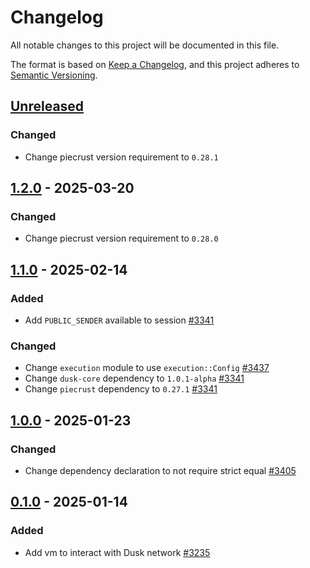# Changelog

All notable changes to this project will be documented in this file.

The format is based on [Keep a Changelog](https://keepachangelog.com/en/1.0.0/),
and this project adheres to [Semantic Versioning](https://semver.org/spec/v2.0.0.html).

## [Unreleased]

### Changed

- Change piecrust version requirement to `0.28.1`

## [1.2.0] - 2025-03-20

### Changed

- Change piecrust version requirement to `0.28.0`

## [1.1.0] - 2025-02-14

### Added

- Add `PUBLIC_SENDER` available to session [#3341]

### Changed

- Change `execution` module to use `execution::Config` [#3437]
- Change `dusk-core` dependency to `1.0.1-alpha` [#3341]
- Change `piecrust` dependency to `0.27.1` [#3341]

## [1.0.0] - 2025-01-23

### Changed

- Change dependency declaration to not require strict equal [#3405]

## [0.1.0] - 2025-01-14

### Added

- Add vm to interact with Dusk network [#3235]

<!-- Issues -->
[#3235]: https://github.com/dusk-network/rusk/issues/3235
[#3341]: https://github.com/dusk-network/rusk/issues/3341
[#3405]: https://github.com/dusk-network/rusk/issues/3405
[#3437]: https://github.com/dusk-network/rusk/issues/3437

[Unreleased]: https://github.com/dusk-network/rusk/compare/dusk-vm-1.2.0...HEAD
[1.2.0]: https://github.com/dusk-network/rusk/compare/dusk-vm-1.1.0...dusk-vm-1.2.0
[1.1.0]: https://github.com/dusk-network/rusk/compare/dusk-vm-1.0.0...dusk-vm-1.1.0
[1.0.0]: https://github.com/dusk-network/rusk/compare/dusk-vm-0.1.0...dusk-vm-1.0.0
[0.1.0]: https://github.com/dusk-network/rusk/tree/dusk-vm-0.1.0
